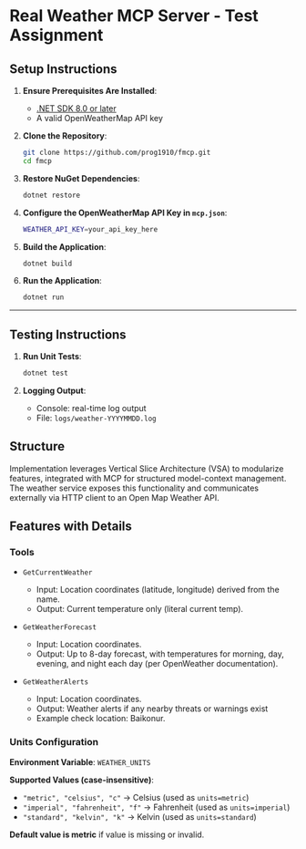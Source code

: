 ﻿# Real Weather MCP Server - Test Assignment

## Setup Instructions

1. **Ensure Prerequisites Are Installed**:

   - [.NET SDK 8.0 or later](https://dotnet.microsoft.com/download)
   - A valid OpenWeatherMap API key

2. **Clone the Repository**:

   ```bash
   git clone https://github.com/prog1910/fmcp.git
   cd fmcp
   ```

3. **Restore NuGet Dependencies**:

   ```bash
   dotnet restore
   ```

4. **Configure the OpenWeatherMap API Key in `mcp.json`**:

   ```bash
   WEATHER_API_KEY=your_api_key_here
   ```

5. **Build the Application**:

   ```bash
   dotnet build
   ```

6. **Run the Application**:

   ```bash
   dotnet run
   ```

---

## Testing Instructions

1. **Run Unit Tests**:

   ```bash
   dotnet test
   ```

2. **Logging Output**:
   - Console: real-time log output
   - File: `logs/weather-YYYYMMDD.log`

## Structure

Implementation leverages Vertical Slice Architecture (VSA) to modularize features, integrated with MCP for structured model-context management. The weather service exposes this functionality and communicates externally via HTTP client to an Open Map Weather API.

## Features with Details

### Tools

- `GetCurrentWeather`

  - Input: Location coordinates (latitude, longitude) derived from the name.
  - Output: Current temperature only (literal current temp).

- `GetWeatherForecast`

  - Input: Location coordinates.
  - Output: Up to 8-day forecast, with temperatures for morning, day, evening, and night each day (per OpenWeather documentation).

- `GetWeatherAlerts`
  - Input: Location coordinates.
  - Output: Weather alerts if any nearby threats or warnings exist
  - Example check location: Baikonur.

### Units Configuration

**Environment Variable**: `WEATHER_UNITS`

**Supported Values (case-insensitive)**:

- `"metric", "celsius", "c"` → Celsius (used as `units=metric`)
- `"imperial", "fahrenheit", "f"` → Fahrenheit (used as `units=imperial`)
- `"standard", "kelvin", "k"` → Kelvin (used as `units=standard`)

**Default value is metric** if value is missing or invalid.
